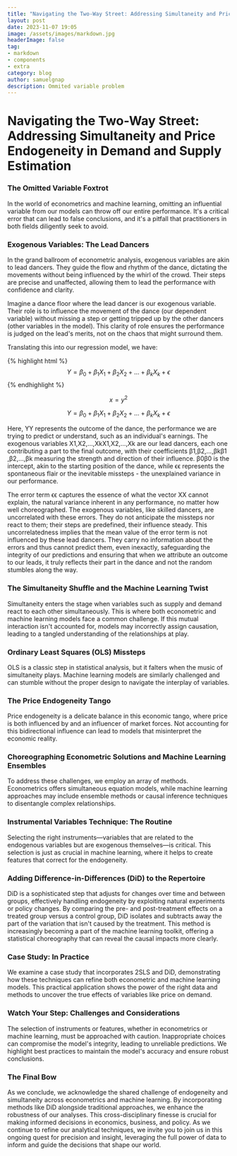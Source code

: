 ```yaml
---
title: "Navigating the Two-Way Street: Addressing Simultaneity and Price Endogeneity in Demand and Supply Estimation"
layout: post
date: 2023-11-07 19:05
image: /assets/images/markdown.jpg
headerImage: false
tag:
- markdown
- components
- extra
category: blog
author: samuelgnap
description: Ommited variable problem 
---
```


# Navigating the Two-Way Street: Addressing Simultaneity and Price Endogeneity in Demand and Supply Estimation

### The Omitted Variable Foxtrot

In the world of econometrics and machine learning, omitting an influential variable from our models can throw off our entire performance. It's a critical error that can lead to false conclusions, and it's a pitfall that practitioners in both fields diligently seek to avoid.

### Exogenous Variables: The Lead Dancers

In the grand ballroom of econometric analysis, exogenous variables are akin to lead dancers. They guide the flow and rhythm of the dance, dictating the movements without being influenced by the whirl of the crowd. Their steps are precise and unaffected, allowing them to lead the performance with confidence and clarity.

Imagine a dance floor where the lead dancer is our exogenous variable. Their role is to influence the movement of the dance (our dependent variable) without missing a step or getting tripped up by the other dancers (other variables in the model). This clarity of role ensures the performance is judged on the lead's merits, not on the chaos that might surround them.

Translating this into our regression model, we have:

{% highlight html %}
$$
Y = \beta_0 + \beta_1 X_1 + \beta_2 X_2 + \ldots + \beta_k X_k + \epsilon
$$
{% endhighlight %}

$$ x = y^2 $$

$$
Y = \beta_0 + \beta_1 X_1 + \beta_2 X_2 + \ldots + \beta_k X_k + \epsilon
$$

Here, YY represents the outcome of the dance, the performance we are trying to predict or understand, such as an individual's earnings. The exogenous variables X1,X2,...,XkX1​,X2​,...,Xk​ are our lead dancers, each one contributing a part to the final outcome, with their coefficients β1,β2,...,βkβ1​,β2​,...,βk​ measuring the strength and direction of their influence. β0β0​ is the intercept, akin to the starting position of the dance, while ϵϵ represents the spontaneous flair or the inevitable missteps - the unexplained variance in our performance.

The error term ϵϵ captures the essence of what the vector XX cannot explain, the natural variance inherent in any performance, no matter how well choreographed. The exogenous variables, like skilled dancers, are uncorrelated with these errors. They do not anticipate the missteps nor react to them; their steps are predefined, their influence steady. This uncorrelatedness implies that the mean value of the error term is not influenced by these lead dancers. They carry no information about the errors and thus cannot predict them, even inexactly, safeguarding the integrity of our predictions and ensuring that when we attribute an outcome to our leads, it truly reflects their part in the dance and not the random stumbles along the way.

### The Simultaneity Shuffle and the Machine Learning Twist

Simultaneity enters the stage when variables such as supply and demand react to each other simultaneously. This is where both econometric and machine learning models face a common challenge. If this mutual interaction isn't accounted for, models may incorrectly assign causation, leading to a tangled understanding of the relationships at play.

### Ordinary Least Squares (OLS) Missteps

OLS is a classic step in statistical analysis, but it falters when the music of simultaneity plays. Machine learning models are similarly challenged and can stumble without the proper design to navigate the interplay of variables.

### The Price Endogeneity Tango

Price endogeneity is a delicate balance in this economic tango, where price is both influenced by and an influencer of market forces. Not accounting for this bidirectional influence can lead to models that misinterpret the economic reality.

### Choreographing Econometric Solutions and Machine Learning Ensembles

To address these challenges, we employ an array of methods. Econometrics offers simultaneous equation models, while machine learning approaches may include ensemble methods or causal inference techniques to disentangle complex relationships.

### Instrumental Variables Technique: The Routine

Selecting the right instruments—variables that are related to the endogenous variables but are exogenous themselves—is critical. This selection is just as crucial in machine learning, where it helps to create features that correct for the endogeneity.

### Adding Difference-in-Differences (DiD) to the Repertoire

DiD is a sophisticated step that adjusts for changes over time and between groups, effectively handling endogeneity by exploiting natural experiments or policy changes. By comparing the pre- and post-treatment effects on a treated group versus a control group, DiD isolates and subtracts away the part of the variation that isn't caused by the treatment. This method is increasingly becoming a part of the machine learning toolkit, offering a statistical choreography that can reveal the causal impacts more clearly.

### Case Study: In Practice

We examine a case study that incorporates 2SLS and DiD, demonstrating how these techniques can refine both econometric and machine learning models. This practical application shows the power of the right data and methods to uncover the true effects of variables like price on demand.

### Watch Your Step: Challenges and Considerations

The selection of instruments or features, whether in econometrics or machine learning, must be approached with caution. Inappropriate choices can compromise the model's integrity, leading to unreliable predictions. We highlight best practices to maintain the model's accuracy and ensure robust conclusions.

### The Final Bow

As we conclude, we acknowledge the shared challenge of endogeneity and simultaneity across econometrics and machine learning. By incorporating methods like DiD alongside traditional approaches, we enhance the robustness of our analyses. This cross-disciplinary finesse is crucial for making informed decisions in economics, business, and policy. As we continue to refine our analytical techniques, we invite you to join us in this ongoing quest for precision and insight, leveraging the full power of data to inform and guide the decisions that shape our world.
